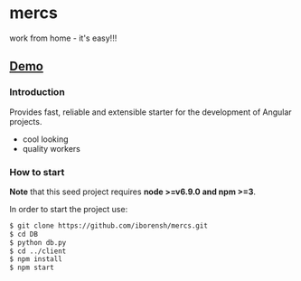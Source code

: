 # mercs

work from home - it's easy!!!

## [Demo](http://rawgit.com/start-angular/SB-Admin-BS4-Angular-6/master/dist/)

### Introduction

Provides fast, reliable and extensible starter for the development of Angular projects.

*   cool looking
*   quality workers

### How to start

**Note** that this seed project requires **node >=v6.9.0 and npm >=3**.

In order to start the project use:

```bash
$ git clone https://github.com/iborensh/mercs.git
$ cd DB
$ python db.py
$ cd ../client
$ npm install
$ npm start
```